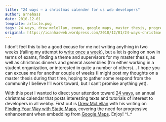 ```yaml
---
title: "24 ways – a christmas calender for us web developers"
author: arnehass
date: 2010-12-01
template: article.pug
tags: 24 ways, drew mclellan, exams, google maps, master thesis, progressive enhancement
original: https://icanhasweb.wordpress.com/2010/12/01/24-ways-christmas-calender-for-us-web-developers/
---
```


<p>I don’t feel this to be a good excuse for me not writing anything in two weeks (failing my attempt to <a href="http://icanhasweb.wordpress.com/2010/10/24/hello-world/">write once a week</a>), but a lot is going on now in terms of exams, finding a theme and supervisors for my master thesis, as well as christmas dinners and general assemblies (I’m either working in a student organization, or interested in quite a number of others)… I hope you can excuse me for another couple of weeks (I might post my thoughts on a master thesis during that time, hoping to gather some respond from the community I believe I’ll work toward, but I can’t promise anything yet).</p>
<p>With this post I wanted to direct your attention toward <a href="http://24ways.org/">24 ways</a>, an annual christmas calendar that posts interesting texts and tutorials of interest to developers in all webby. First out is <a href="http://twitter.com/drewm">Drew McLellan</a> with his writing on <a href="http://24ways.org/2010/finding-your-way-with-static-maps">Finding Your Way with Static Maps</a>, covering the need for progressive enhancement when embedding from <a href="http://maps.google.com/">Google Maps</a>. Enjoy! ^\_^</p>
